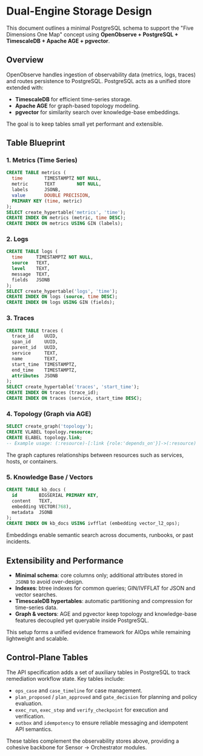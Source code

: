 # Dual-Engine Storage Design

This document outlines a minimal PostgreSQL schema to support the "Five Dimensions One Map" concept using **OpenObserve + PostgreSQL + TimescaleDB + Apache AGE + pgvector**.

## Overview

OpenObserve handles ingestion of observability data (metrics, logs, traces) and routes persistence to PostgreSQL. PostgreSQL acts as a unified store extended with:

- **TimescaleDB** for efficient time-series storage.
- **Apache AGE** for graph-based topology modeling.
- **pgvector** for similarity search over knowledge-base embeddings.

The goal is to keep tables small yet performant and extensible.

## Table Blueprint

### 1. Metrics (Time Series)

```sql
CREATE TABLE metrics (
  time        TIMESTAMPTZ NOT NULL,
  metric      TEXT        NOT NULL,
  labels      JSONB,
  value       DOUBLE PRECISION,
  PRIMARY KEY (time, metric)
);
SELECT create_hypertable('metrics', 'time');
CREATE INDEX ON metrics (metric, time DESC);
CREATE INDEX ON metrics USING GIN (labels);
```

### 2. Logs

```sql
CREATE TABLE logs (
  time     TIMESTAMPTZ NOT NULL,
  source   TEXT,
  level    TEXT,
  message  TEXT,
  fields   JSONB
);
SELECT create_hypertable('logs', 'time');
CREATE INDEX ON logs (source, time DESC);
CREATE INDEX ON logs USING GIN (fields);
```

### 3. Traces

```sql
CREATE TABLE traces (
  trace_id    UUID,
  span_id     UUID,
  parent_id   UUID,
  service     TEXT,
  name        TEXT,
  start_time  TIMESTAMPTZ,
  end_time    TIMESTAMPTZ,
  attributes  JSONB
);
SELECT create_hypertable('traces', 'start_time');
CREATE INDEX ON traces (trace_id);
CREATE INDEX ON traces (service, start_time DESC);
```

### 4. Topology (Graph via AGE)

```sql
SELECT create_graph('topology');
CREATE VLABEL topology.resource;
CREATE ELABEL topology.link;
-- Example usage: (:resource)-[:link {role:'depends_on'}]->(:resource)
```

The graph captures relationships between resources such as services, hosts, or containers.

### 5. Knowledge Base / Vectors

```sql
CREATE TABLE kb_docs (
  id        BIGSERIAL PRIMARY KEY,
  content   TEXT,
  embedding VECTOR(768),
  metadata  JSONB
);
CREATE INDEX ON kb_docs USING ivfflat (embedding vector_l2_ops);
```

Embeddings enable semantic search across documents, runbooks, or past incidents.

## Extensibility and Performance

- **Minimal schema**: core columns only; additional attributes stored in `JSONB` to avoid over-design.
- **Indexes**: btree indexes for common queries; GIN/IVFFLAT for JSON and vector searches.
- **TimescaleDB hypertables**: automatic partitioning and compression for time-series data.
- **Graph & vectors**: AGE and pgvector keep topology and knowledge-base features decoupled yet queryable inside PostgreSQL.

This setup forms a unified evidence framework for AIOps while remaining lightweight and scalable.

## Control-Plane Tables

The API specification adds a set of auxiliary tables in PostgreSQL to
track remediation workflow state. Key tables include:

- `ops_case` and `case_timeline` for case management.
- `plan_proposed` / `plan_approved` and `gate_decision` for planning and
  policy evaluation.
- `exec_run`, `exec_step` and `verify_checkpoint` for execution and
  verification.
- `outbox` and `idempotency` to ensure reliable messaging and
  idempotent API semantics.

These tables complement the observability stores above, providing a
cohesive backbone for Sensor → Orchestrator modules.

